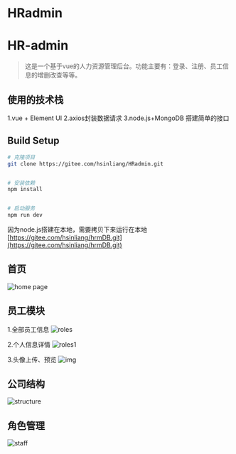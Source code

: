 # HRadmin
# HR-admin

> 这是一个基于vue的人力资源管理后台。功能主要有：登录、注册、员工信息的增删改查等等。


## 使用的技术栈

1.vue + Element UI
2.axios封装数据请求
3.node.js+MongoDB 搭建简单的接口


## Build Setup

```bash
# 克隆项目
git clone https://gitee.com/hsinliang/HRadmin.git


# 安装依赖
npm install


# 启动服务
npm run dev
```

因为node.js搭建在本地，需要拷贝下来运行在本地 [https://gitee.com/hsinliang/hrmDB.git](https://gitee.com/hsinliang/hrmDB.git)


## 首页
![home page](https://gitee.com/hsinliang/HRadmin/raw/master/Exhibition/%E5%BE%AE%E4%BF%A1%E5%9B%BE%E7%89%87_20211208093207.png)

## 员工模块
1.全部员工信息
![roles](https://gitee.com/hsinliang/HRadmin/raw/master/Exhibition/%E5%BE%AE%E4%BF%A1%E5%9B%BE%E7%89%87_202112080932071.png)

2.个人信息详情
![roles1](https://gitee.com/hsinliang/HRadmin/raw/master/Exhibition/%E5%BE%AE%E4%BF%A1%E5%9B%BE%E7%89%87_202112080932072.png)

3.头像上传、预览
![img](https://gitee.com/hsinliang/HRadmin/raw/master/Exhibition/%E5%BE%AE%E4%BF%A1%E5%9B%BE%E7%89%87_202112080932073.png)

## 公司结构
![structure](https://gitee.com/hsinliang/HRadmin/raw/master/Exhibition/%E5%BE%AE%E4%BF%A1%E5%9B%BE%E7%89%87_202112080932074.png)

## 角色管理
![staff](https://gitee.com/hsinliang/HRadmin/raw/master/Exhibition/%E5%BE%AE%E4%BF%A1%E5%9B%BE%E7%89%87_202112080932075.png)
